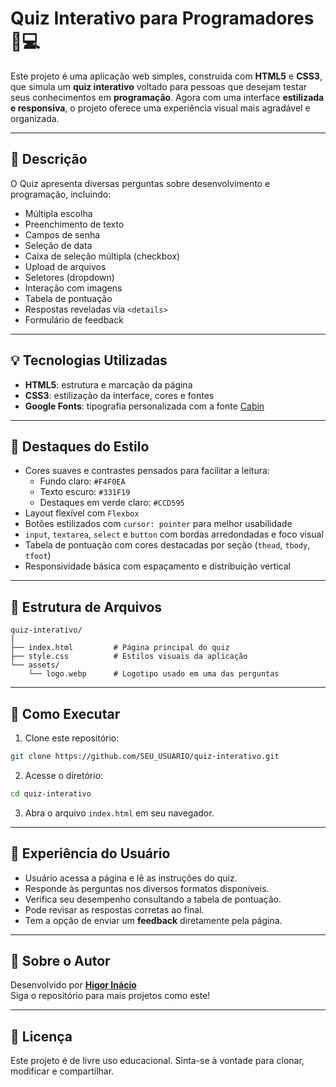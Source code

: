 
# Quiz Interativo para Programadores 🧠💻

Este projeto é uma aplicação web simples, construída com **HTML5** e **CSS3**, que simula um **quiz interativo** voltado para pessoas que desejam testar seus conhecimentos em **programação**. Agora com uma interface **estilizada e responsiva**, o projeto oferece uma experiência visual mais agradável e organizada.

---

## 📝 Descrição

O Quiz apresenta diversas perguntas sobre desenvolvimento e programação, incluindo:

- Múltipla escolha
- Preenchimento de texto
- Campos de senha
- Seleção de data
- Caixa de seleção múltipla (checkbox)
- Upload de arquivos
- Seletores (dropdown)
- Interação com imagens
- Tabela de pontuação
- Respostas reveladas via `<details>`
- Formulário de feedback

---

## 💡 Tecnologias Utilizadas

- **HTML5**: estrutura e marcação da página
- **CSS3**: estilização da interface, cores e fontes
- **Google Fonts**: tipografia personalizada com a fonte [Cabin](https://fonts.google.com/specimen/Cabin)

---

## 🎨 Destaques do Estilo

- Cores suaves e contrastes pensados para facilitar a leitura:
  - Fundo claro: `#F4F0EA`
  - Texto escuro: `#331F19`
  - Destaques em verde claro: `#CCD595`
- Layout flexível com `Flexbox`
- Botões estilizados com `cursor: pointer` para melhor usabilidade
- `input`, `textarea`, `select` e `button` com bordas arredondadas e foco visual
- Tabela de pontuação com cores destacadas por seção (`thead`, `tbody`, `tfoot`)
- Responsividade básica com espaçamento e distribuição vertical

---

## 📂 Estrutura de Arquivos

```
quiz-interativo/
│
├── index.html         # Página principal do quiz
├── style.css          # Estilos visuais da aplicação
└── assets/
    └── logo.webp      # Logotipo usado em uma das perguntas
```

---

## 🚀 Como Executar

1. Clone este repositório:
```bash
git clone https://github.com/SEU_USUARIO/quiz-interativo.git
```

2. Acesse o diretório:
```bash
cd quiz-interativo
```

3. Abra o arquivo `index.html` em seu navegador.

---

## 🧪 Experiência do Usuário

- Usuário acessa a página e lê as instruções do quiz.
- Responde às perguntas nos diversos formatos disponíveis.
- Verifica seu desempenho consultando a tabela de pontuação.
- Pode revisar as respostas corretas ao final.
- Tem a opção de enviar um **feedback** diretamente pela página.

---

## 🔗 Sobre o Autor

Desenvolvido por **[Higor Inácio](https://github.com/HigorInacioPS)**  
Siga o repositório para mais projetos como este!

---

## 📄 Licença

Este projeto é de livre uso educacional. Sinta-se à vontade para clonar, modificar e compartilhar.

